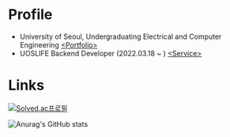 # Profile
- University of Seoul, Undergraduating Electrical and Computer Engineering [\<Portfolio\>](https://marsboy.me)
- UOSLIFE Backend Developer (2022.03.18 ~ ) [\<Service\>](https://uoslife.com)

# Links

[![Solved.ac프로필](http://mazassumnida.wtf/api/v2/generate_badge?boj=rkdgudwns)](https://solved.ac/rkdgudwns)

![Anurag's GitHub stats](https://github-readme-stats.vercel.app/api?username=Marsboy02&show_icons=true&theme=radical)

